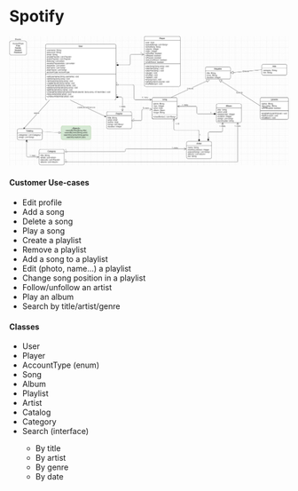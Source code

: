 # Spotify 

<img src="Spotify.jpg">

#### Customer Use-cases
<ul>
    <li>Edit profile</li>
    <li>Add a song</li>
    <li>Delete a song</li>
    <li>Play a song</li>
    <li>Create a playlist</li>
    <li>Remove a playlist</li>
    <li>Add a song to a playlist</li>
    <li>Edit (photo, name...) a playlist</li>
    <li>Change song position in a playlist</li>
    <li>Follow/unfollow an artist</li>
    <li>Play an album</li>
    <li>Search by title/artist/genre</li>
</ul>

#### Classes
<ul>
    <li>User</li>
    <li>Player</li>
    <li>AccountType (enum)</li>
    <li>Song</li>
    <li>Album</li>
    <li>Playlist</li>
    <li>Artist</li>
    <li>Catalog</li>
    <li>Category</li>
    <li>Search (interface)</li>
    <ul>
        <li>By title</li>
        <li>By artist</li>
        <li>By genre</li>
        <li>By date</li>
    </ul>
</ul>